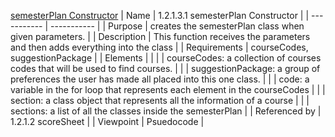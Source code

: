 [semesterPlan Constructor](TeamTwoFiles/semesterPlanConstructor.txt)
| Name | 1.2.1.3.1 semesterPlan Constructor |
| ----------- | ----------- |
| Purpose | creates the semesterPlan class when given parameters. |
| Description | This function receives the parameters and then adds everything into the class |
| Requirements | courseCodes, suggestionPackage |
| Elements |  |
|  | courseCodes: a collection of courses codes that will be used to find courses. |
|  | suggestionPackage: a group of preferences the user has made all placed into this one class. |
|  | code: a variable in the for loop that represents each element in the courseCodes |
|  | section: a class object that represents all the information of a course |
|  | sections: a list of all the classes inside the semesterPlan |
| Referenced by | 1.2.1.2 scoreSheet |
| Viewpoint | Psuedocode |
